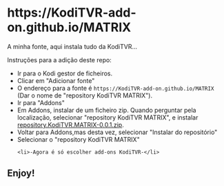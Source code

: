<h1 id="httpsKodiTVRgithubio">https://KodiTVR-add-on.github.io/MATRIX</h1>
		
<p>A minha fonte, aqui instala tudo da KodiTVR...</p>

<p>Instruções para a adição deste repo:</p>
<p align="left">
  </p><ul>
    <li>Ir para o Kodi gestor de ficheiros.</li>
    <li>Clicar em "Adicionar fonte"</li>
    <li>O endereço para a fonte é <code>https://KodiTVR-add-on.github.io/MATRIX</code> (Dar o nome de "repository KodiTVR MATRIX").</li>
    <li>Ir para "Addons"</li>
    <li>Em Addons, instalar de um ficheiro zip. Quando perguntar pela localização, selecionar "repository KodiTVR MATRIX", e instalar <a href="https://github.com/KodiTVR-add-on/https://KodiTVR-add-on.github.io/MATRIX/blob/master/repository.KodiTVR.MATRIX-0.0.1.zip">repository.KodiTVR.MATRIX-0.0.1.zip</a>.</li>
    <li>Voltar para Addons,mas desta vez, selecionar "Instalar do repositório"</li>
    <li>Selecionar o "repository KodiTVR MATRIX"</li>
	
    <li>-Agora é só escolher add-ons KodiTVR-</li>
  </ul>  
</p>

<h2 id="enjoy">Enjoy!</h2>
 